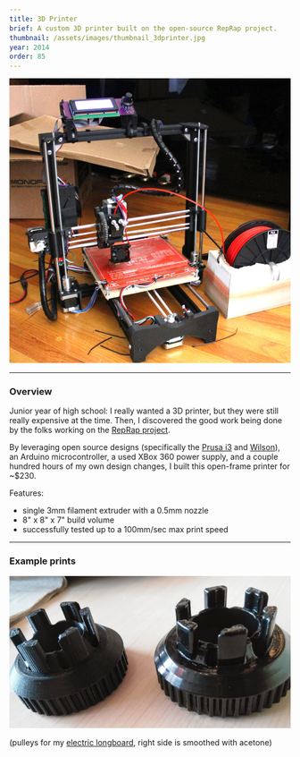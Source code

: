 ```yaml
---
title: 3D Printer
brief: A custom 3D printer built on the open-source RepRap project.
thumbnail: /assets/images/thumbnail_3dprinter.jpg
year: 2014
order: 85
---
```



![printer](/assets/images/printer.jpg)

---

### Overview

Junior year of high school: I really wanted a 3D printer, but they were still really expensive at the time. Then, I discovered the good work being done by the folks working on the [RepRap project](http://reprap.org/).

By leveraging open source designs (specifically the [Prusa i3](http://reprap.org/wiki/Prusa_i3) and [Wilson](http://reprap.org/wiki/Category:Wilson)), an Arduino microcontroller, a used XBox 360 power supply, and a couple hundred hours of my own design changes, I built this open-frame printer for ~$230.

Features:
- single 3mm filament extruder with a 0.5mm nozzle
- 8" x 8" x 7" build volume
- successfully tested up to a 100mm/sec max print speed

---

### Example prints

![pulleys](/assets/images/pulleys.jpg)

(pulleys for my [electric longboard](/projects/longboard), right side is smoothed with acetone)

